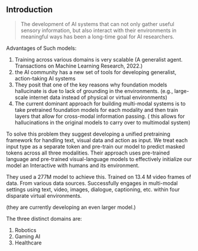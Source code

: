 ## Introduction

>The development of AI systems that can not only gather useful sensory information, but also interact with their environments in meaningful ways has been a long-time goal for AI researchers.

Advantages of Such models:
1. Training across various domains is very scalable
   (A generalist agent. Transactions on Machine Learning Research, 2022.)
2. the AI community has a new set of tools for developing generalist, action-taking AI systems
3. They posit that one of the key reasons why foundation models hallucinate is due to  lack of grounding in the environments. (e.g., large-scale internet data instead of physical or virtual environments)
4. The current dominant approach for building multi-modal systems is to take pretrained foundation models for each modality and then train layers that allow for cross-modal information passing. ( this allows for hallucinations in the original models to carry over to multimodal system)

To solve this problem they suggest developing a unified pretraining framework for handling text, visual data and action as input. We treat each input type as a separate token and pre-train our model to predict masked tokens across all three modalities. Their  approach uses pre-trained language and pre-trained visual-language models to effectively initialize our model an Interactive with humans and its environment. 

They used a 277M model to achieve this. Trained on 13.4 M video frames of data. From various data sources. Successfully engages in multi-modal settings using text, video, images, dialogue, captioning, etc. within four disparate virtual environments. 

(they are currently developing an even larger model.)

The three distinct domains are:
1. Robotics
2. Gaming AI
3. Healthcare


